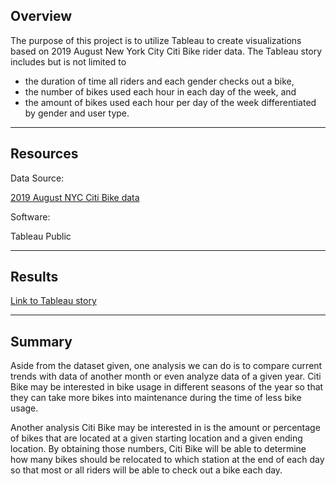## Overview
The purpose of this project is to utilize Tableau to create visualizations based on 2019 August New York City Citi Bike rider data. The Tableau story includes but is not limited to
* the duration of time all riders and each gender checks out a bike,
* the number of bikes used each hour in each day of the week, and 
* the amount of bikes used each hour per day of the week differentiated by gender and user type.

---

## Resources

Data Source:

  [2019 August NYC Citi Bike data](https://s3.amazonaws.com/tripdata/index.html)

<!-- "pip show <software>" in command prompt to see pip install ver -->
<!-- pip show code from https://stackoverflow.com/questions/10214827/find-which-version-of-package-is-installed-with-pip -->
Software:

  Tableau Public

---

<!-- Results: Using the visualizations you have in your Tableau Story, describe the results of each visualization underneath the image. -->
## Results

[Link to Tableau story](https://public.tableau.com/views/CitiBikeNYCStory/NYCstory?:language=en-US&publish=yes&:display_count=n&:origin=viz_share_link)

---

<!-- Summary: Provide a high-level summary of the results and two additional visualizations that you would perform with the given dataset. -->
## Summary

Aside from the dataset given, one analysis we can do is to compare current trends with data of another month or even analyze data of a given year. Citi Bike may be interested in bike usage in different seasons of the year so that they can take more bikes into maintenance during the time of less bike usage.

Another analysis Citi Bike may be interested in is the amount or percentage of bikes that are located at a given starting location and a given ending location. By obtaining those numbers, Citi Bike will be able to determine how many bikes should be relocated to which station at the end of each day so that most or all riders will be able to check out a bike each day.
